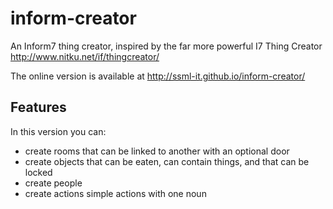 inform-creator
==============

An Inform7 thing creator, inspired by the far more powerful I7 Thing Creator http://www.nitku.net/if/thingcreator/

The online version is available at http://ssml-it.github.io/inform-creator/

## Features ##

In this version you can:

- create rooms that can be linked to another with an optional door
- create objects that can be eaten, can contain things, and that can be locked
- create people
- create actions simple actions with one noun
